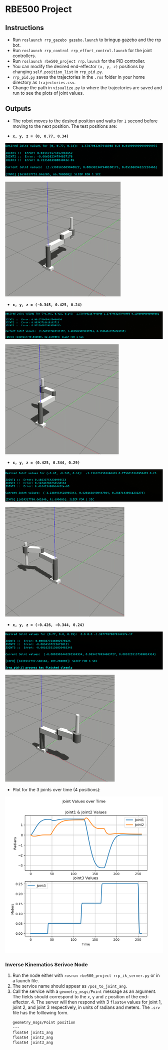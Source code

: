 # RBE500 Project

## Instructions
* Run `roslaunch rrp_gazebo gazebo.launch` to bringup gazebo and the rrp bot.
* Run `roslaunch rrp_control rrp_effort_control.launch` for the joint controllers.
* Run `roslaunch rbe500_project rrp.launch` for the PID controller.
* You can modify the desired end-effector `(x, y, z)` positions by changing `self.position_list` in `rrp_pid.py`.
* `rrp_pid.py` saves the trajectories in the `.ros` folder in your home directory as `trajectories.csv`.
* Change the path in `visualize.py` to where the trajectories are saved and run to see the plots of joint values.

## Outputs
* The robot moves to the desired position and waits for `1` second before moving to the next position. The test positions are:

* **`x, y, z = (0, 0.77, 0.34)`**

![](images/T_pos1.png)

![](images/pos1.png)
   
* **`x, y, z = (-0.345, 0.425, 0.24)`**

![](images/T_pos2.png) 

![](images/pos2.png)

* **`x, y, z = (0.425, 0.344, 0.29)`**

![](images/T_pos3.png) 

![](images/pos3.png)

* **`x, y, z = (-0.426, -0.344, 0.24)`**

![](images/T_pos4.png) 

![](images/pos4.png)


* Plot for the 3 joints over time (4 positions):

![](joint_plot.png)

### Inverse Kinematics Serivce Node
1. Run the node either with `rosrun rbe500_project rrp_ik_server.py` or in a launch file.
2. The service name should appear as `/pos_to_joint_ang`.
3. Call the service with a `geometry_msgs/Point` message as an argument. The fields should correspond to the `x`, `y` and `z` position of the end-effector. 4. The server will then respond with 3 `float64` values for joint 1, joint 2, and joint 3 respectively, in units of radians and meters. The `.srv` file has the folllowing form.
    ```
    geometry_msgs/Point position
    ---
    float64 joint1_ang
    float64 joint2_ang
    float64 joint3_ang
    ```